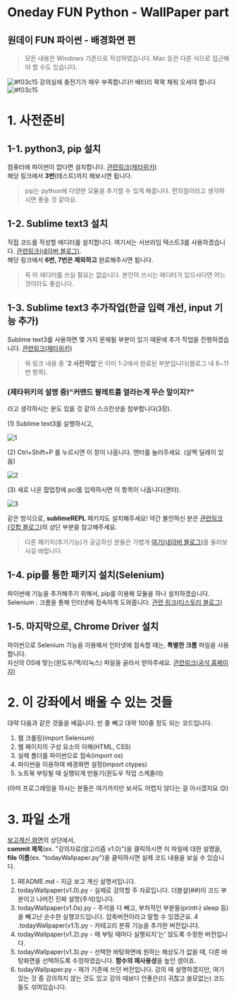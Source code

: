 Oneday FUN Python - WallPaper part
===================================
원데이 FUN 파이썬 - 배경화면 편
------------------------------
> 모든 내용은 Windows 기준으로 작성하였습니다. Mac 등은 다른 식으로 접근해야 할 수도 있습니다.

![#f03c15](https://placehold.it/15/f03c15/000000?text=+) 강의실에 충전기가 매우 부족합니다!! 배터리 꽉꽉 채워 오셔야 합니다 ![#f03c15](https://placehold.it/15/f03c15/000000?text=+)

# 1. 사전준비  
## 1-1. python3, pip 설치  
컴퓨터에 파이썬이 없다면 설치합니다.
[관련링크(제타위키)](https://zetawiki.com/wiki/%EC%9C%88%EB%8F%84%EC%9A%B0_Python_3_%EC%84%A4%EC%B9%98)  
해당 링크에서 **3번**(테스트)까지 해보시면 됩니다.
>pip는 python에 다양한 모듈을 추가할 수 있게 해줍니다. 편의점이라고 생각하시면 좋을 것 같아요.

## 1-2. Sublime text3 설치
직접 코드를 작성할 에디터를 설치합니다. 여기서는 서브라임 텍스트3를 사용하겠습니다.
[관련링크(네이버 블로그)](https://m.blog.naver.com/PostView.nhn?blogId=sprax&logNo=220636669357&proxyReferer=https%3A%2F%2Fwww.google.co.kr%2F).  
해당 링크에서 **6번, 7번은 제외하고** 완료해주시면 됩니다.  
> 꼭 이 에디터를 쓰실 필요는 없습니다. 본인이 쓰시는 에디터가 있으시다면 어느 것이라도 좋습니다.

## 1-3. Sublime text3 추가작업(한글 입력 개선, input 기능 추가)
Sublime text3를 사용하면 몇 가지 문제될 부분이 있기 때문에 추가 작업을 진행하겠습니다.
[관련링크(제타위키)](https://zetawiki.com/wiki/%EC%84%9C%EB%B8%8C%EB%9D%BC%EC%9E%84%ED%85%8D%EC%8A%A4%ED%8A%B8_IMESupport_%ED%8C%A8%ED%82%A4%EC%A7%80_%EC%84%A4%EC%B9%98)
> 위 링크 내용 중 \'**2 사전작업**\'은 이미 1-2에서 완료된 부분입니다(블로그 내 8~11번 항목).  


### (제타위키의 설명 중)"커맨드 팔레트를 열라는게 무슨 말이지?"  
라고 생각하시는 분도 있을 것 같아 스크린샷을 첨부합니다(3장).

(1) Sublime text3를 실행하시고,  


![1](https://user-images.githubusercontent.com/26613280/44080520-3efebadc-9fe7-11e8-8ccf-7f92dd0c6058.png)


(2) Ctrl+Shift+P 를 누르시면 이 창이 나옵니다. 엔터를 눌러주세요. (살짝 딜레이 있음)


![2](https://user-images.githubusercontent.com/26613280/44080521-3f2578e8-9fe7-11e8-9f27-4aa58c092c5a.png)


(3) 새로 나온 팝업창에 pci를 입력하시면 이 항목이 나옵니다(엔터).   


![3](https://user-images.githubusercontent.com/26613280/44080522-3f4a1ee6-9fe7-11e8-8cf8-7c2a98a2e9c5.png)


같은 방식으로, **sublimeREPL** 패키지도 설치해주세요! 약간 불안하신 분은 [관련링크(깃헙 블로그)](http://amazingguni.github.io/blog/2016/03/sublime-text%EB%A1%9C-python3-%EA%B0%9C%EB%B0%9C%ED%95%98%EA%B8%B0)의 상단 부분을 참고해주세요.

> 다른 패키지(추가기능)가 궁금하신 분들은 가볍게 [여기(네이버 블로그)](http://jos39.tistory.com/243)를 둘러보시길 바랍니다.


## 1-4. pip를 통한 패키지 설치(Selenium)
파이썬에 기능을 추가해주기 위해서, pip를 이용해 모듈을 하나 설치하겠습니다.  
Selenium : 크롬을 통해 인터넷에 접속하게 도와줍니다. [관련 링크(티스토리 블로그)](http://shaeod.tistory.com/915)  

## 1-5. 마지막으로, Chrome Driver 설치  
파이썬으로 Selenium 기능을 이용해서 인터넷에 접속할 때는, **특별한 크롬** 파일을 사용합니다.  
자신의 OS에 맞는(윈도우/맥/리눅스) 파일을 골라서 받아주세요. [관련링크(공식 홈페이지)](https://chromedriver.storage.googleapis.com/index.html?path=2.41/)



# 2. 이 강좌에서 배울 수 있는 것들


대략 다음과 같은 것들을 배웁니다. 빈 줄 빼고 대략 100줄 정도 되는 코드입니다.


1. 웹 크롤링(import Selenium)
2. 웹 페이지의 구성 요소의 이해(HTML, CSS)
3. 실제 폴더를 파이썬으로 접속(import os)
4. 파이썬을 이용하여 배경화면 설정(import ctypes)
5. 노트북 부팅될 때 실행되게 만들기(윈도우 작업 스케줄러)

(아마 프로그래밍을 하시는 분들은 여기까지만 보셔도 어렵지 않다는 걸 아시겠지요 😊)



# 3. 파일 소개


[보고계신 화면](https://github.com/roeniss/oneday_FUN_python_WallPaper/)의 상단에서,   
**commit 제목**(ex. "강의자료(알고리즘 v1.0)")을 클릭하시면 이 파일에 대한 설명을,  
**file 이름**(ex. "todayWallpaper.py")을 클릭하시면 실제 코드 내용을 보실 수 있습니다.


1. README.md - 지금 보고 계신 설명서입니다.
2. todayWallpaper(v1.0).py - 실제로 강의할 주 자료입니다. 더블샾(##)이 코드 부분이고 나머진 진짜 설명(주석)입니다.
3. todayWallpaper(v1.0s).py - 주석을 다 빼고, 부차적인 부분들(print나 sleep 등)을 빼고난 순수한 실행코드입니다. 압축버전이라고 말할 수 있겠군요.
4 .todayWallpaper(v1.1).py - 카테고리 분류 기능을 추가한 버전입니다.
5. todayWallpaper(v1.2).py - 매 부팅 때마다 실행되지'는' 않도록 수정한 버전입니다.
6. todayWallpaper(v1.3).py - 선택한 바탕화면에 원하는 해상도가 없을 때, 다른 바탕화면을 선택하도록 수정하였습니다. **함수의 재사용성**을 높인 셈이죠.
7. todayWallpaper.py - 제가 기존에 쓰던 버전입니다. 강의 때 설명하겠지만, 여기있는 것 중 강의하지 않는 것도 있고 강의 때보다 안좋은(더 귀찮고 쓸모없는) 코드들도 섞여있습니다. 
